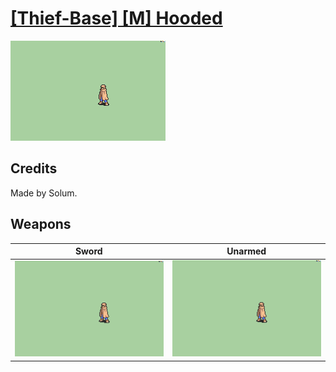 # [\[Thief-Base\] \[M\] Hooded](./)

<img src="./1.%20Sword/Sword_000.png" alt="[Thief-Base] [M] Hooded standing" />

## Credits

Made by Solum.

## Weapons


|Sword |Unarmed |
|  :---: | :---: |
| <img alt="Sword animation" src="./1.%20Sword/Sword.gif" /> | <img alt="Unarmed animation" src="./8.%20Unarmed/Unarmed.gif" /> |
